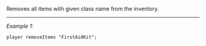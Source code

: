 Removes all items with given class name from the inventory.


---
*Example 1:*
```sqf
player removeItems "FirstAidKit";
```